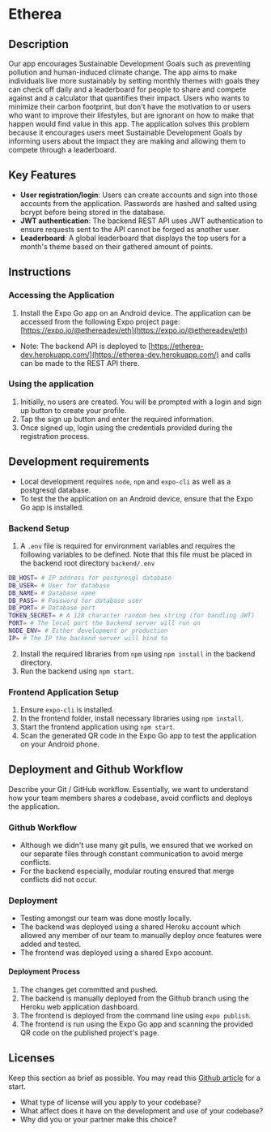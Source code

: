 # Etherea

## Description 

Our app encourages Sustainable Development Goals such as preventing pollution and human-induced climate change. The app aims to make individuals live more sustainably by setting monthly themes with goals they can check off daily and a leaderboard for people to share and compete against and a calculator that quantifies their impact. Users who wants to minimize their carbon footprint, but don't have the motivation to or users who want to improve their lifestyles, but are ignorant on how to make that happen would find value in this app. The application solves this problem because it encourages users meet Sustainable Development Goals by informing users about the impact they are making and allowing them to compete through a leaderboard.

## Key Features
- **User registration/login**: Users can create accounts and sign into those accounts from the application. Passwords are hashed and salted using bcrypt before being stored in the database.
- **JWT authentication**: The backend REST API uses JWT authentication to ensure requests sent to the API cannot be forged as another user.
- **Leaderboard**: A global leaderboard that displays the top users for a month's theme based on their gathered amount of points.

## Instructions
### Accessing the Application
1. Install the Expo Go app on an Android device. The application can be accessed from the following Expo project page: [https://expo.io/@ethereadev/eth](https://expo.io/@ethereadev/eth)
- Note: The backend API is deployed to [https://etherea-dev.herokuapp.com/](https://etherea-dev.herokuapp.com/) and calls can be made to the REST API there.

### Using the application
1. Initially, no users are created. You will be prompted with a login and sign up button to create your profile.
2. Tap the sign up button and enter the required information.
3. Once signed up, login using the credentials provided during the registration process.
 
 ## Development requirements
- Local development requires `node`, `npm` and `expo-cli` as well as a postgresql database.
- To test the the application on an Android device, ensure that the Expo Go app is installed.
### Backend Setup
1. A `.env` file is required for environment variables and requires the following variables to be defined. Note that this file must be placed in the backend root directory `backend/.env`
```bash
DB_HOST= # IP address for postgresql database
DB_USER= # User for database
DB_NAME= # Database name
DB_PASS= # Password for database user
DB_PORT= # Database port
TOKEN_SECRET= # A 128 character random hex string (for handling JWT)
PORT= # The local port the backend server will run on
NODE_ENV= # Either development or production
IP= # The IP the backend server will bind to
```
2. Install the required libraries from `npm` using `npm install` in the backend directory.
3. Run the backend using `npm start`.

### Frontend Application Setup
1. Ensure `expo-cli` is installed.
2. In the frontend folder, install necessary libraries using `npm install`.
3. Start the frontend application using `npm start`.
4. Scan the generated QR code in the Expo Go app to test the application on your Android phone.
 
 ## Deployment and Github Workflow

Describe your Git / GitHub workflow. Essentially, we want to understand how your team members shares a codebase, avoid conflicts and deploys the application.

 ### Github Workflow
- Although we didn't use many git pulls, we ensured that we worked on our separate files through constant communication to avoid merge conflicts.
- For the backend especially, modular routing ensured that merge conflicts did not occur.

### Deployment
- Testing amongst our team was done mostly locally.
- The backend was deployed using a shared Heroku account which allowed any member of our team to manually deploy once features were added and tested.
- The frontend was deployed using a shared Expo account.

#### Deployment Process
1. The changes get committed and pushed.
2. The backend is manually deployed from the Github branch using the Heroku web application dashboard.
3. The frontend is deployed from the command line using `expo publish`.
4. The frontend is run using the Expo Go app and scanning the provided QR code on the published project's page.

 ## Licenses 

 Keep this section as brief as possible. You may read this [Github article](https://help.github.com/en/github/creating-cloning-and-archiving-repositories/licensing-a-repository) for a start.

 * What type of license will you apply to your codebase?
 * What affect does it have on the development and use of your codebase?
 * Why did you or your partner make this choice?
